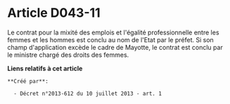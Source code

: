 # Article D043-11

Le contrat pour la mixité des emplois et l'égalité professionnelle entre les femmes et les hommes est conclu au nom de l'Etat
par le préfet. Si son champ d'application excède le cadre de Mayotte, le contrat est conclu par le ministre chargé des droits
des femmes.

**Liens relatifs à cet article**

	**Créé par**:

	  - Décret n°2013-612 du 10 juillet 2013 - art. 1

